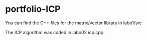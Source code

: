 # portfolio-ICP

You can find the C++ files for the matrix/vector library in labo1/src 

The ICP algorithm was coded in labo02 icp.cpp
